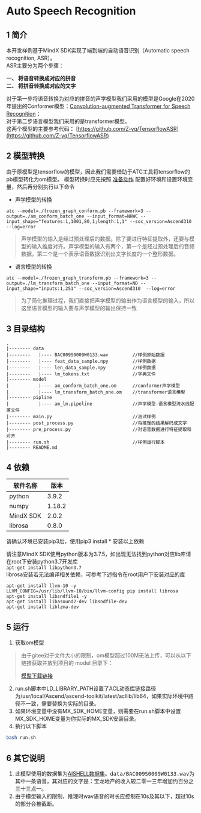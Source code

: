 # Auto Speech Recognition

## 1 简介
  本开发样例基于MindX SDK实现了端到端的自动语音识别（Automatic speech recognition, ASR）。<br/>
  ASR主要分为两个步骤：<br/>

  **一、 将语音转换成对应的拼音** <br/>
  **二、 将拼音转换成对应的文字** <br/>

  对于第一步将语音转换为对应的拼音的声学模型我们采用的模型是Google在2020年提出的Conformer模型：[Convolution-augmented Transformer for Speech Recognition](https://arxiv.org/abs/2005.08100)；<br/>
  对于第二步语言模型我们采用的是transformer模型。<br/>
  这两个模型的主要参考代码： [https://github.com/Z-yq/TensorflowASR](https://github.com/Z-yq/TensorflowASR)


## 2 模型转换
由于原模型是tensorflow的模型，因此我们需要借助于ATC工具将tensorflow的pb模型转化为om模型。
模型转换时应先按照 [准备动作](https://support.huaweicloud.com/atc-model-convert-cann202infer/atlasatc_16_0005.html) 配置好环境和设置环境变量，然后再分别执行以下命令


- 声学模型的转换

`atc --model=./frozen_graph_conform.pb --framework=3 --output=./am_conform_batch_one --input_format=NHWC --input_shape="features:1,1001,80,1;length:1,1" --soc_version=Ascend310 --log=error`

> 声学模型的输入是经过预处理后的数据。除了要进行特征提取外，还要与模型的输入维度对齐。声学模型的输入有两个，第一个是经过预处理后的音频数据，第二个是一个表示语音数据识别出文字长度的一个整形数据。

- 语言模型的转换

`atc --model=./frozen_graph_transform.pb --framework=3 --output=./lm_transform_batch_one --input_format=ND --input_shape="inputs:1,251" --soc_version=Ascend310  --log=error`

> 为了简化推理过程，我们直接把声学模型的输出作为语言模型的输入，所以这里语言模型的输入要与声学模型的输出保持一致

## 3 目录结构


```
.
|-------- data
|--------   |---- BAC009S0009W0133.wav         //样例原始数据
|--------   |---- feat_data_sample.npy         //样例数据
|--------   |---- len_data_sample.npy          //样例数据
|--------   |---- lm_tokens.txt                //字典文件
|-------- model
|           |---- am_conform_batch_one.om      //conformer声学模型
|           |---- lm_transform_batch_one.om    //transformer语言模型
|-------- pipline
|           |---- am_lm.pipeline               //声学模型-语言模型流水线配置文件
|-------- main.py                              //测试样例
|-------- post_process.py                      //将推理的结果解码成文字
|-------- pre_process.py                       //对语音数据进行特征提取和对齐
|-------- run.sh                               //样例运行脚本
|-------- README.md
```

## 4 依赖

|软件名称    | 版本     |
|-----------|----------|
| python    | 3.9.2    |
| numpy     | 1.18.2   |
| MindX SDK | 2.0.2    |
| librosa   | 0.8.0    |
请确认环境已安装pip3后，使用pip3 install * 安装以上依赖

请注意MindX SDK使用python版本为3.7.5，如出现无法找到python对应lib库请在root下安装python3.7开发库  
`apt-get install libpython3.7`  
librosa安装若无法编译相关依赖，可参考下述指令在root用户下安装对应的库
```shell
apt-get install llvm-10 -y
LLVM_CONFIG=/usr/lib/llvm-10/bin/llvm-config pip install librosa
apt-get install libsndfile1 -y
apt-get install libasound2-dev libsndfile-dev
apt-get install liblzma-dev
```

## 5 运行

1. 获取om模型
> 由于gitee对于文件大小的限制，om模型超过100M无法上传，可以从以下链接获取并放到项目的 model 目录下：<br/>
>
> [模型下载链接](https://mindx.sdk.obs.cn-north-4.myhuaweicloud.com/mindxsdk-referenceapps%20/contrib/ASR%26KWR/AutoSpeechRecognition/model.zip)
2. run.sh脚本中LD_LIBRARY_PATH设置了ACL动态库链接路径为/usr/local/Ascend/ascend-toolkit/latest/acllib/lib64，如果实际环境中路径不一致，需要替换为实际的目录。
3. 如果环境变量中没有MX_SDK_HOME变量，则需要在run.sh脚本中设置MX_SDK_HOME变量为你实际的MX_SDK安装目录。
4. 执行以下脚本
```bash
bash run.sh
```

## 6 其它说明

1. 此模型使用的数据集为[AISHELL数据集](https://mindx.sdk.obs.cn-north-4.myhuaweicloud.com/mindxsdk-referenceapps%20/contrib/ASR%26KWR/AutoSpeechRecognition/data.zip)。<kbd>data/BAC009S0009W0133.wav</kbd>为其中一条语音，其对应的文字是：宝龙地产的收入较二零一三年增加约百分之三十三点一。
2. 由于模型输入的限制，推理时wav语音的时长应控制在10s及其以下，超过10s的部分会被截断。
